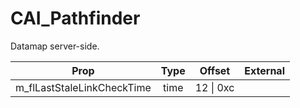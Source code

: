 # CAI_Pathfinder
Datamap server-side.

|Prop|Type|Offset|External|
|---|:-:|:-:|--:|
|m_flLastStaleLinkCheckTime|time|12 \| 0xc||
